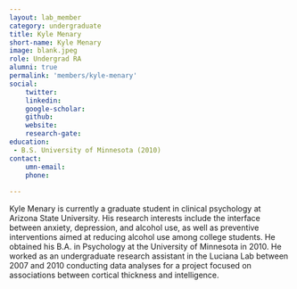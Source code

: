 ```yaml
---
layout: lab_member
category: undergraduate
title: Kyle Menary
short-name: Kyle Menary
image: blank.jpeg
role: Undergrad RA
alumni: true
permalink: 'members/kyle-menary'
social:
    twitter: 
    linkedin: 
    google-scholar: 
    github:
    website: 
    research-gate: 
education:
 - B.S. University of Minnesota (2010)
contact:
    umn-email:  
    phone: 
    
---
```


Kyle Menary is currently a graduate student in clinical psychology at Arizona State University. His research interests include the interface between anxiety, depression, and alcohol use, as well as preventive interventions aimed at reducing alcohol use among college students. He obtained his B.A. in Psychology at the University of Minnesota in 2010. He worked as an undergraduate research assistant in the Luciana Lab between 2007 and 2010 conducting data analyses for a project focused on associations between cortical thickness and intelligence.

